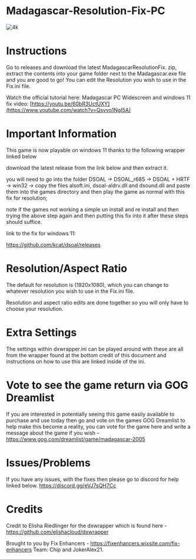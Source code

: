 # Madagascar-Resolution-Fix-PC

![4k](https://github.com/user-attachments/assets/88df515c-2b83-49cb-87c8-0e61b4ab49bb)

# Instructions
Go to releases and download the latest MadagascarResolutionFix. zip, extract the contents into your game folder next to the Madagascar.exe file and you are good to go! You can edit the Resolution you wish to use in the Fix.ini file.

Watch the official tutorial here: 
Madagascar PC Widescreen and windows 11 fix video:
[https://youtu.be/60bR3UctUXY](https://www.youtube.com/watch?v=Qsvvo1NgI5A)

# Important Information
This game is now playable on windows 11 thanks to the following wrapper linked below

download the latest release from the link below and then extract it.

you will need to go into the folder DSOAL -> DSOAL_r685 -> DSOAL + HRTF -> win32 -> copy the files alsoft.ini, dsoal-aldrv.dll and dsound.dll and paste them into the games directory and then play the game as normal with this fix for resolution; 

note if the games not working a simple un install and re install and then trying the above step again and then putting this fix into it after these steps should suffice.

link to the fix for windows 11: 

https://github.com/kcat/dsoal/releases

# Resolution/Aspect Ratio
The default for resolution is (1920x1080), which you can change to whatever resolution you wish to use in the Fix.ini file.

Resolution and aspect ratio edits are done together so you will only have to choose your resolution.

# Extra Settings
The settings within dxwrapper.ini can be played around with these are all from the wrapper found at the bottom credit of this document and instructions on how to use this are linked inside of the ini.

# Vote to see the game return via GOG Dreamlist
If you are interested in potentially seeing this game easily available to purchase and use today then go and vote on the games GOG Dreamlist to help make this become a reality, you can vote for the game here and write a message about the game if you wish – https://www.gog.com/dreamlist/game/madagascar-2005 

# Issues/Problems
If you have any issues, with the fixes then please go to discord for help linked below. https://discord.gg/eVJ7sQH7Cc

# Credits
Credit to Elisha Riedlinger for the dxwrapper which is found here - https://github.com/elishacloud/dxwrapper 

Brought to you by Fix Enhancers - https://fixenhancers.wixsite.com/fix-enhancers
Team:
Chip and JokerAlex21.

